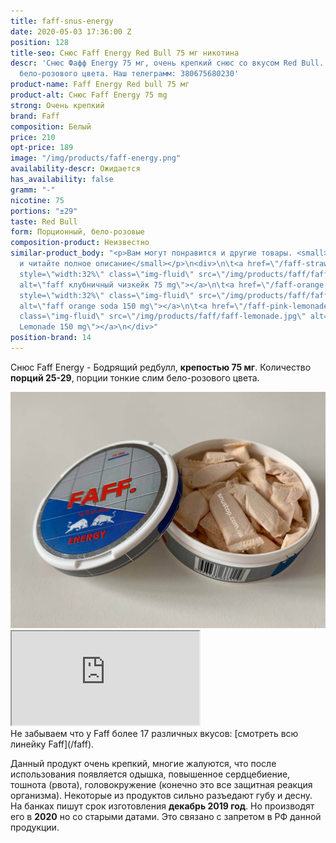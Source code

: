 ```yaml
---
title: faff-snus-energy
date: 2020-05-03 17:36:00 Z
position: 128
title-seo: Снюс Faff Energy Red Bull 75 мг никотина
descr: 'Снюс Фафф Energy 75 мг, очень крепкий снюс со вкусом Red Bull. 29 тонких порций
  бело-розового цвета. Наш телеграмм: 380675680230'
product-name: Faff Energy Red bull 75 мг
product-alt: Снюс Faff Energy 75 mg
strong: Очень крепкий
brand: Faff
composition: Белый
price: 210
opt-price: 189
image: "/img/products/faff-energy.png"
availability-descr: Ожидается
has_availability: false
gramm: "-"
nicotine: 75
portions: "±29"
taste: Red Bull
form: Порционный, бело-розовые
composition-product: Неизвестно
similar-product_body: "<p>Вам могут понравится и другие товары. <small>Жмите на картинки
  и читайте полное описание</small></p>\n<div>\n\t<a href=\"/faff-strawberry-cheesecake\"><img
  style=\"width:32%\" class=\"img-fluid\" src=\"/img/products/faff/faff-chess.jpg\"
  alt=\"faff клубничный чизкейк 75 mg\"></a>\n\t<a href=\"/faff-orange-soda\"><img
  style=\"width:32%\" class=\"img-fluid\" src=\"/img/products/faff/faff-orange.jpg\"
  alt=\"faff orange soda 150 mg\"></a>\n\t<a href=\"/faff-pink-lemonade\"><img style=\"width:32%\"
  class=\"img-fluid\" src=\"/img/products/faff/faff-lemonade.jpg\" alt=\"Snus Faff
  Lemonade 150 mg\"></a>\n</div>"
position-brand: 14
---
```


Снюс Faff Energy - Бодрящий редбулл, **крепостью 75 мг**. Количество **порций 25-29**, порции тонкие слим бело-розового цвета.<br>
<div class="mb-3">
<img class="img-fluid" src="/img/products/faff/open/energy.jpg" alt="Снюс Faff Energy 75 mg">
</div>
<div class="embed-responsive embed-responsive-16by9 mb-3">
  <iframe class="embed-responsive-item" src="https://www.youtube.com/embed/NTXkb_qVFpU" allowfullscreen></iframe>
</div>
Не забываем что у Faff более 17 различных вкусов: [смотреть всю линейку Faff](/faff).

Данный продукт очень крепкий, многие жалуются, что после использования появляется одышка, повышенное сердцебиение, тошнота (рвота), головокружение (конечно это все защитная реакция организма). Некоторые из продуктов сильно разъедают губу и десну.
На банках пишут срок изготовления **декабрь 2019 год**. Но производят его в **2020** но со старыми датами. Это связано с запретом в РФ данной продукции.